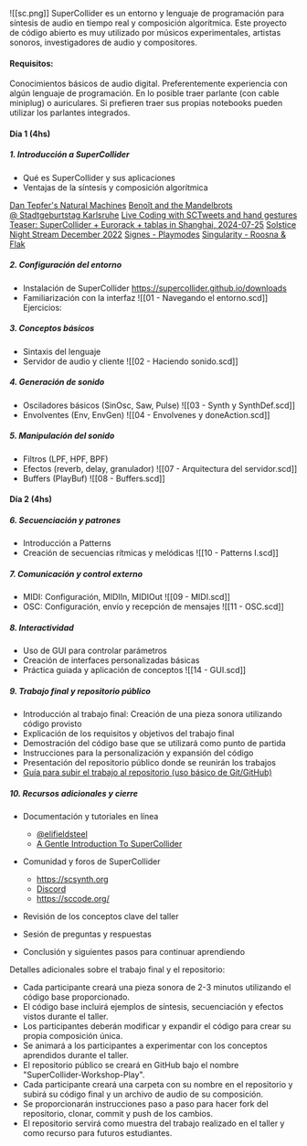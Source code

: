 ![[sc.png]]
SuperCollider es un entorno y lenguaje de programación para síntesis de audio en tiempo real y composición algorítmica. Este proyecto de código abierto es muy utilizado por músicos experimentales, artistas sonoros, investigadores de audio y compositores.

#### Requisitos: 
Conocimientos básicos de audio digital. 
Preferentemente experiencia con algún lenguaje de programación.
En lo posible traer parlante (con cable miniplug) o auriculares. Si prefieren traer sus propias notebooks pueden utilizar los parlantes integrados.

#### Día 1 (4hs)
##### 1. Introducción a SuperCollider
- Qué es SuperCollider y sus aplicaciones
- Ventajas de la síntesis y composición algorítmica

[Dan Tepfer's Natural Machines](https://www.youtube.com/watch?v=YivLzr9DD3k&list=PLUzNnspxG1f5Bks6R8ckCzDSEn__psaO8&index=1)
[Benoît and the Mandelbrots @ Stadtgeburtstag Karlsruhe](https://www.youtube.com/watch?v=zeNszro5dQ8)
[Live Coding with SCTweets and hand gestures](https://www.youtube.com/watch?v=B0zgNv8c8GI)
 [Teaser: SuperCollider + Eurorack + tablas in Shanghai, 2024-07-25](https://www.youtube.com/watch?v=FvZqfO10FA4)
 [Solstice Night Stream December 2022](https://www.youtube.com/watch?v=977AbvG2s04)
 [Signes - Playmodes](https://www.playmodes.com/home/signes/)
 [Singularity - Roosna & Flak](https://roosnaflak.com/performances/singularity/)

##### 2. Configuración del entorno
- Instalación de SuperCollider
		https://supercollider.github.io/downloads
- Familiarización con la interfaz
	 ![[01 - Navegando el entorno.scd]]
	Ejercicios:
	
##### 3. Conceptos básicos
- Sintaxis del lenguaje
- Servidor de audio y cliente
	 ![[02 - Haciendo sonido.scd]]

##### 4. Generación de sonido
- Osciladores básicos (SinOsc, Saw, Pulse)
	![[03 - Synth y SynthDef.scd]]
- Envolventes (Env, EnvGen)
	 ![[04 - Envolvenes y doneAction.scd]]

##### 5. Manipulación del sonido
- Filtros (LPF, HPF, BPF)
- Efectos (reverb, delay, granulador)
	![[07 - Arquitectura del servidor.scd]]
- Buffers (PlayBuf)
	![[08 - Buffers.scd]]
#### Día 2 (4hs)
##### 6. Secuenciación y patrones
- Introducción a Patterns
- Creación de secuencias rítmicas y melódicas
	![[10 - Patterns I.scd]]

##### 7. Comunicación y control externo
- MIDI: Configuración, MIDIIn, MIDIOut
	 ![[09 - MIDI.scd]]
- OSC: Configuración, envío y recepción de mensajes
	![[11 - OSC.scd]]

##### 8. Interactividad
- Uso de GUI para controlar parámetros
- Creación de interfaces personalizadas básicas
- Práctica guiada y aplicación de conceptos
	![[14 - GUI.scd]]

##### 9. Trabajo final y repositorio público
- Introducción al trabajo final: Creación de una pieza sonora utilizando código provisto
- Explicación de los requisitos y objetivos del trabajo final
- Demostración del código base que se utilizará como punto de partida
- Instrucciones para la personalización y expansión del código
- Presentación del repositorio público donde se reunirán los trabajos
- [Guía para subir el trabajo al repositorio (uso básico de Git/GitHub)](obsidian://open?vault=supercollider-taller&file=instructivo-git)

##### 10. Recursos adicionales y cierre

- Documentación y tutoriales en línea
	- [@elifieldsteel](https://www.youtube.com/watch?v=yRzsOOiJ_p4&list=PLPYzvS8A_rTaNDweXe6PX4CXSGq4iEWYC&pp=iAQB)
	- [A Gentle Introduction To SuperCollider](https://ccrma.stanford.edu/~ruviaro/texts/A_Gentle_Introduction_To_SuperCollider.pdf)
	
- Comunidad y foros de SuperCollider
	- https://scsynth.org
	- [Discord](https://discord.gg/PVUmDyx7p8)
	- https://sccode.org/
- Revisión de los conceptos clave del taller
- Sesión de preguntas y respuestas
- Conclusión y siguientes pasos para continuar aprendiendo

Detalles adicionales sobre el trabajo final y el repositorio:

- Cada participante creará una pieza sonora de 2-3 minutos utilizando el código base proporcionado.
- El código base incluirá ejemplos de síntesis, secuenciación y efectos vistos durante el taller.
- Los participantes deberán modificar y expandir el código para crear su propia composición única.
- Se animará a los participantes a experimentar con los conceptos aprendidos durante el taller.
- El repositorio público se creará en GitHub bajo el nombre "SuperCollider-Workshop-Play".
- Cada participante creará una carpeta con su nombre en el repositorio y subirá su código final y un archivo de audio de su composición.
- Se proporcionarán instrucciones paso a paso para hacer fork del repositorio, clonar, commit y push de los cambios.
- El repositorio servirá como muestra del trabajo realizado en el taller y como recurso para futuros estudiantes.




